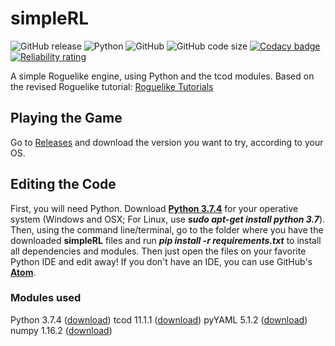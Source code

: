 # simpleRL
![GitHub release](https://img.shields.io/github/release/cariosecus/simpleRL)
![Python](https://img.shields.io/badge/made%20with-Python%203.7.4-blue?style=flat&logo=python)
![GitHub](https://img.shields.io/github/license/cariosecus/simpleRL)
![GitHub code size](https://img.shields.io/github/languages/code-size/cariosecus/simpleRL)
[![Codacy badge](https://api.codacy.com/project/badge/Grade/e689986a046a41ceb4fa882eb56132f2)](https://www.codacy.com?utm_source=github.com&amp;utm_medium=referral&amp;utm_content=cariosecus/simpleRL&amp;utm_campaign=Badge_Grade)
[![Reliability rating](https://sonarcloud.io/api/project_badges/measure?project=cariosecus_simpleRL&metric=reliability_rating)](https://sonarcloud.io/dashboard?id=cariosecus_simpleRL)

 A simple Roguelike engine, using Python and the tcod modules. Based on the revised Roguelike tutorial: [Roguelike Tutorials](http://www.rogueliketutorials.com/)

## Playing the Game
Go to [Releases](https://github.com/cariosecus/simpleRL/releases) and download the version you want to try, according to your OS.

## Editing the Code
First, you will need Python. Download [**Python 3.7.4**](https://www.python.org/downloads/release/python-374/) for your operative system (Windows and OSX; For Linux, use ***sudo apt-get install python 3.7***). Then, using the command line/terminal, go to the folder where you have the downloaded **simpleRL** files and run ***pip install -r requirements.txt*** to install all dependencies and modules. Then just open the files on your favorite Python IDE and edit away! If you don't have an IDE, you can use GitHub's [**Atom**](https://atom.io/).

### Modules used
Python 3.7.4 ([download](https://www.python.org/downloads/))
tcod 11.1.1 ([download](https://pypi.org/project/tcod/))
pyYAML 5.1.2 ([download](https://pypi.org/project/PyYAML))
numpy 1.16.2 ([download](https://pypi.org/project/numpy/1.16.2))
